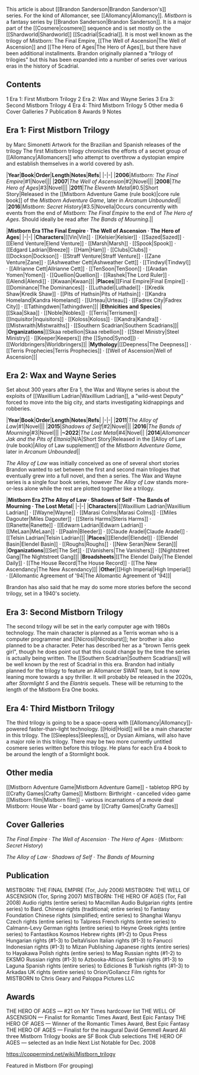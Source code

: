 This article is about [[Brandon Sanderson\|Brandon Sanderson's]] series. For the kind of Allomancer, see [[Allomancy\|Allomancy]].
*Mistborn* is a fantasy series by [[Brandon Sanderson\|Brandon Sanderson]]. It is a major part of the [[Cosmere\|cosmere]] sequence and is set mostly on the [[Shardworld\|Shardworld]] [[Scadrial\|Scadrial]].
It is most well known as the trilogy of Mistborn: The Final Empire, [[The Well of Ascension\|The Well of Ascension]] and [[The Hero of Ages\|The Hero of Ages]], but there have been additional installments. Brandon originally planned a "trilogy of trilogies" but this has been expanded into a number of series over various eras in the history of Scadrial.

## Contents

1 Era 1: First Mistborn Trilogy
2 Era 2: Wax and Wayne Series
3 Era 3: Second Mistborn Trilogy
4 Era 4: Third Mistborn Trilogy
5 Other media
6 Cover Galleries
7 Publication
8 Awards
9 Notes




## Era 1: First Mistborn Trilogy
 by  Marc Simonetti  Artwork for the Brazilian and Spanish releases of the trilogy
The first Mistborn trilogy chronicles the efforts of a secret group of [[Allomancy\|Allomancers]] who attempt to overthrow a dystopian empire and establish themselves in a world covered by ash.

|**Year**|**Book**|**Order**|**Length**|**Notes**|**Refs**|
|-|-|
|**2006**|*Mistborn: The Final Empire*|#1|Novel|||
|**2007**|*The Well of Ascension*|#2|Novel|||
|**2008**|*The Hero of Ages*|#3|Novel|||
|**2011**|*The Eleventh Metal*|#0.5|Short Story|Released in the [[Mistborn Adventure Game (rule book)\|core rule book]] of the *Mistborn Adventure Game*, later in *Arcanum Unbounded*||
|**2016**|*Mistborn: Secret History*|#3.5|Novella|Occurs concurrently with events from the end of *Mistborn: The Final Empire* to the end of *The Hero of Ages*. Should ideally be read after *The Bands of Mourning*.||



|**Mistborn Era 1The Final Empire · The Well of Ascension · The Hero of Ages**|
|-|-|
|**Characters**|[[Vin\|Vin]] · [[Kelsier\|Kelsier]] · [[Sazed\|Sazed]] · [[Elend Venture\|Elend Venture]] · [[Marsh\|Marsh]] · [[Spook\|Spook]] · [[Edgard Ladrian\|Breeze]] · [[Ham\|Ham]] · [[Clubs\|Clubs]] · [[Dockson\|Dockson]] · [[Straff Venture\|Straff Venture]] · [[Zane Venture\|Zane]] · [[Ashweather Cett\|Ashweather Cett]] · [[Tindwyl\|Tindwyl]] · [[Allrianne Cett\|Allrianne Cett]] · [[TenSoon\|TenSoon]] · [[Aradan Yomen\|Yomen]] · [[Quellion\|Quellion]] · [[Rashek\|The Lord Ruler]] · [[Alendi\|Alendi]] · [[Kwaan\|Kwaan]]|
|**Places**|[[Final Empire\|Final Empire]] · [[Dominance\|The Dominances]] · [[Luthadel\|Luthadel]] · [[Kredik Shaw\|Kredik Shaw]] · [[Pits of Hathsin\|Pits of Hathsin]] · [[Kandra Homeland\|Kandra Homeland]] · [[Urteau\|Urteau]] · [[Fadrex City\|Fadrex City]] · [[Tathingdwen\|Tathingdwen]]|
|**Ethnicities and Species**|[[Skaa\|Skaa]] · [[Noble\|Nobles]] · [[Terris\|Terrismen]] · [[Inquisitor\|Inquisitors]] · [[Koloss\|Koloss]] · [[Kandra\|Kandra]] · [[Mistwraith\|Mistwraiths]] · [[Southern Scadrian\|Southern Scadrians]]|
|**Organizations**|[[Skaa rebellion\|Skaa rebellion]] · [[Steel Ministry\|Steel Ministry]] · [[Keeper\|Keepers]] (the [[Synod\|Synod]]) · [[Worldbringers\|Worldbringers]]|
|**Mythology**|[[Deepness\|The Deepness]] · [[Terris Prophecies\|Terris Prophecies]] · [[Well of Ascension\|Well of Ascension]]|



## Era 2: Wax and Wayne Series
Set about 300 years after Era 1, the Wax and Wayne series is about the exploits of [[Waxillium Ladrian\|Waxillium Ladrian]], a "wild-west Deputy" forced to move into the big city, and starts investigating kidnappings and robberies.

|**Year**|**Book**|**Order**|**Length**|**Notes**|**Refs**|
|-|-|
|**2011**|*The Alloy of Law*|#1|Novel|||
|**2015**|*Shadows of Self*|#2|Novel|||
|**2016**|*The Bands of Mourning*|#3|Novel|||
|**~2022**|*The Lost Metal*|#4|Novel||
|**2014**|*Allomancer Jak and the Pits of Eltania*|N/A|Short Story|Released in the [[Alloy of Law (rule book)\|Alloy of Law supplement]] of the *Mistborn Adventure Game*, later in *Arcanum Unbounded*||

*The Alloy of Law* was initially conceived as one of several short stories Brandon wanted to set between the first and second main trilogies that eventually grew into a full novel, and then a series. The Wax and Wayne series is a single four book series, however *The Alloy of Law* stands more-or-less alone while the rest are plotted together like a trilogy.


|**Mistborn Era 2The Alloy of Law · Shadows of Self · The Bands of Mourning · The Lost Metal**|
|-|-|
|**Characters**|[[Waxillium Ladrian\|Waxillium Ladrian]] · [[Wayne\|Wayne]] · [[Marasi Colms\|Marasi Colms]] · [[Miles Dagouter\|Miles Dagouter]] · [[Steris Harms\|Steris Harms]] · [[Ranette\|Ranette]] · [[Edwarn Ladrian\|Edwarn Ladrian]] · [[MeLaan\|MeLaan]] · [[Paalm\|Bleeder]] · [[Claude Aradel\|Claude Aradel]] · [[Telsin Ladrian\|Telsin Ladrian]]|
|**Places**|[[Elendel\|Elendel]] · [[Elendel Basin\|Elendel Basin]] · [[Roughs\|Roughs]] · [[New Seran\|New Seran]]|
|**Organizations**|[[Set\|The Set]] · [[Vanishers\|The Vanishers]] · [[Nightstreet Gang\|The Nightstreet Gang]]|
|**Broadsheets**|[[The Elendel Daily\|The Elendel Daily]] · [[The House Record\|The House Record]] · [[The New Ascendancy\|The New Ascendancy]]|
|**Other**|[[High Imperial\|High Imperial]] · [[Allomantic Agreement of '94\|The Allomantic Agreement of '94]]|

Brandon has also said that he may do some more stories before the second trilogy, set in a 1940's society.


## Era 3: Second Mistborn Trilogy
The second trilogy will be set in the early computer age with 1980s technology. The main character is planned as a Terris woman who is a computer programmer and [[Nicrosil\|Nicroburst]]; her brother is also planned to be a character. Peter has described her as a "brown Terris geek girl", though he does point out that this could change by the time the series is actually being written.
The [[Southern Scadrian\|Southern Scadrians]] will be well known by the rest of Scadrial in this era.
Brandon had initially planned for the trilogy to feature an Allomancer SWAT team, but is now leaning more towards a spy thriller. It will probably be released in the 2020s, after *Stormlight 5* and the *Elantris* sequels.
These will be returning to the length of the Mistborn Era One books.


## Era 4: Third Mistborn Trilogy
The third trilogy is going to be a space-opera with [[Allomancy\|Allomancy]]-powered faster-than-light technology. [[Hoid\|Hoid]] will be a main character in this trilogy. The [[Sleepless\|Sleepless]], or Dysian Aimians, will also have a major role in this trilogy.
There may be two more currently untitled cosmere series written before this trilogy.
He plans for each Era 4 book to be around the length of a Stormlight book.

## Other media
[[Mistborn Adventure Game\|Mistborn Adventure Game]] - tabletop RPG by [[Crafty Games\|Crafty Games]]
Mistborn: Birthright - cancelled video game
[[Mistborn film\|Mistborn film]] - various incarnations of a movie deal
Mistborn: House War - board game by [[Crafty Games\|Crafty Games]]
## Cover Galleries

*The Final Empire* · *The Well of Ascension* · *The Hero of Ages* · (*Mistborn: Secret History*)

*The Alloy of Law* · *Shadows of Self* · *The Bands of Mourning*
## Publication

MISTBORN: THE FINAL EMPIRE (Tor, July 2006)
MISTBORN: THE WELL OF ASCENSION (Tor, Spring 2007)
MISTBORN: THE HERO OF AGES (Tor, Fall 2008)
Audio rights (entire series) to Macmillan Audio
Bulgarian rights (entire series) to Bard.
Chinese rights (traditional; entire series) to Fantasy Foundation
Chinese rights (simplified; entire series) to Shanghai Wanyu
Czech rights (entire series) to Talpress
French rights (entire series) to Calmann-Levy
German rights (entire series) to Heyne
Greek rights (entire series) to Fantastikos Kosmos
Hebrew rights (#1-2) to Opus Press
Hungarian rights (#1-3) to DeltaVision
Italian rights (#1-3) to Fanucci
Indonesian rights (#1-3) to Mizan Publishing
Japanese rights (entire series) to Hayakawa
Polish rights (entire series) to Mag
Russian rights (#1-2) to EKSMO
Russian rights (#1-3) to Azbooka-Atticus
Serbian rights (#1-3) to Laguna
Spanish rights (entire series) to Ediciones B
Turkish rights (#1-3) to Arkadas
UK rights (entire series) to Orion/Gollancz
Film rights for MISTBORN to Chris Geary and Paloppa Pictures LLC

## Awards
THE HERO OF AGES — #21 on NY Times hardcover list
THE WELL OF ASCENSION — Finalist for Romantic Times Award, Best Epic Fantasy
THE HERO OF AGES — Winner of the Romantic Times Award, Best Epic Fantasy
THE HERO OF AGES — Finalist for the inaugural David Gemmell Award
All three Mistborn Trilogy books are SF Book Club selections
THE HERO OF AGES — selected as an Indie Next List Notable for Dec. 2008


https://coppermind.net/wiki/Mistborn_trilogy

Featured in Mistborn (For grouping) 